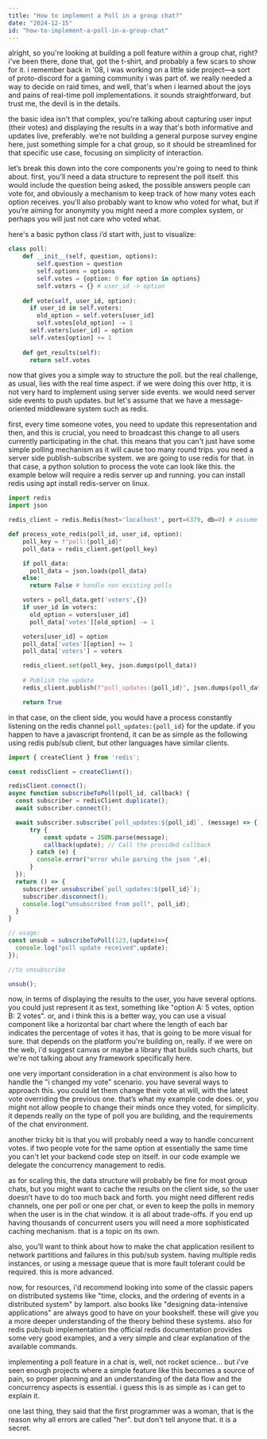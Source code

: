 ```yaml
---
title: "How to implement a Poll in a group chat?"
date: "2024-12-15"
id: "how-to-implement-a-poll-in-a-group-chat"
---
```


alright, so you're looking at building a poll feature within a group chat, right? i've been there, done that, got the t-shirt, and probably a few scars to show for it. i remember back in '08, i was working on a little side project—a sort of proto-discord for a gaming community i was part of. we really needed a way to decide on raid times, and well, that's when i learned about the joys and pains of real-time poll implementations. it sounds straightforward, but trust me, the devil is in the details.

the basic idea isn't that complex, you're talking about capturing user input (their votes) and displaying the results in a way that's both informative and updates live, preferably. we’re not building a general purpose survey engine here, just something simple for a chat group, so it should be streamlined for that specific use case, focusing on simplicity of interaction.

let’s break this down into the core components you're going to need to think about. first, you'll need a data structure to represent the poll itself. this would include the question being asked, the possible answers people can vote for, and obviously a mechanism to keep track of how many votes each option receives. you'll also probably want to know who voted for what, but if you’re aiming for anonymity you might need a more complex system, or perhaps you will just not care who voted what.

here's a basic python class i’d start with, just to visualize:

```python
class poll:
    def __init__(self, question, options):
        self.question = question
        self.options = options
        self.votes = {option: 0 for option in options}
        self.voters = {} # user_id -> option
    
    def vote(self, user_id, option):
      if user_id in self.voters:
        old_option = self.voters[user_id]
        self.votes[old_option] -= 1
      self.voters[user_id] = option
      self.votes[option] += 1
    
    def get_results(self):
      return self.votes
```

now that gives you a simple way to structure the poll. but the real challenge, as usual, lies with the real time aspect. if we were doing this over http, it is not very hard to implement using server side events. we would need server side events to push updates. but let's assume that we have a message-oriented middleware system such as redis.

first, every time someone votes, you need to update this representation and then, and this is crucial, you need to broadcast this change to all users currently participating in the chat. this means that you can't just have some simple polling mechanism as it will cause too many round trips. you need a server side publish-subscribe system. we are going to use redis for that. in that case, a python solution to process the vote can look like this. the example below will require a redis server up and running. you can install redis using apt install redis-server on linux.

```python
import redis
import json

redis_client = redis.Redis(host='localhost', port=6379, db=0) # assume redis is running on localhost

def process_vote_redis(poll_id, user_id, option):
    poll_key = f"poll:{poll_id}"
    poll_data = redis_client.get(poll_key)

    if poll_data:
      poll_data = json.loads(poll_data)
    else:
      return False # handle non existing polls

    voters = poll_data.get('voters',{})
    if user_id in voters:
      old_option = voters[user_id]
      poll_data['votes'][old_option] -= 1

    voters[user_id] = option
    poll_data['votes'][option] += 1
    poll_data['voters'] = voters

    redis_client.set(poll_key, json.dumps(poll_data))
    
    # Publish the update
    redis_client.publish(f"poll_updates:{poll_id}", json.dumps(poll_data))

    return True
```

in that case, on the client side, you would have a process constantly listening on the redis channel `poll_updates:{poll_id}` for the update. if you happen to have a javascript frontend, it can be as simple as the following using redis pub/sub client, but other languages have similar clients.

```javascript
import { createClient } from 'redis';

const redisClient = createClient();

redisClient.connect();
async function subscribeToPoll(poll_id, callback) {
  const subscriber = redisClient.duplicate();
  await subscriber.connect();

  await subscriber.subscribe(`poll_updates:${poll_id}`, (message) => {
      try {
          const update = JSON.parse(message);
          callback(update); // Call the provided callback
      } catch (e) {
        console.error("error while parsing the json ",e);
      }
  });
  return () => {
    subscriber.unsubscribe(`poll_updates:${poll_id}`);
    subscriber.disconnect();
    console.log("unsubscribed from poll", poll_id);
  }
}

// usage:
const unsub = subscribeToPoll(123,(update)=>{
  console.log("poll update received",update);
});

//to unsubscribe

unsub();
```

now, in terms of displaying the results to the user, you have several options. you could just represent it as text, something like "option A: 5 votes, option B: 2 votes". or, and i think this is a better way, you can use a visual component like a horizontal bar chart where the length of each bar indicates the percentage of votes it has, that is going to be more visual for sure. that depends on the platform you're building on, really. if we were on the web, i'd suggest canvas or maybe a library that builds such charts, but we're not talking about any framework specifically here.

one very important consideration in a chat environment is also how to handle the "i changed my vote" scenario. you have several ways to approach this. you could let them change their vote at will, with the latest vote overriding the previous one. that’s what my example code does. or, you might not allow people to change their minds once they voted, for simplicity. it depends really on the type of poll you are building, and the requirements of the chat environment.

another tricky bit is that you will probably need a way to handle concurrent votes. if two people vote for the same option at essentially the same time you can't let your backend code step on itself. in our code example we delegate the concurrency management to redis.

as for scaling this, the data structure will probably be fine for most group chats, but you might want to cache the results on the client side, so the user doesn’t have to do too much back and forth. you might need different redis channels, one per poll or one per chat, or even to keep the polls in memory when the user is in the chat window. it is all about trade-offs. if you end up having thousands of concurrent users you will need a more sophisticated caching mechanism. that is a topic on its own.

also, you’ll want to think about how to make the chat application resilient to network partitions and failures in this pub/sub system. having multiple redis instances, or using a message queue that is more fault tolerant could be required. this is more advanced.

now, for resources, i'd recommend looking into some of the classic papers on distributed systems like "time, clocks, and the ordering of events in a distributed system" by lamport. also books like "designing data-intensive applications" are always good to have on your bookshelf. these will give you a more deeper understanding of the theory behind these systems. also for redis pub/sub implementation the official redis documentation provides some very good examples, and a very simple and clear explanation of the available commands.

implementing a poll feature in a chat is, well, not rocket science… but i've seen enough projects where a simple feature like this becomes a source of pain, so proper planning and an understanding of the data flow and the concurrency aspects is essential. i guess this is as simple as i can get to explain it.

one last thing, they said that the first programmer was a woman, that is the reason why all errors are called "her". but don't tell anyone that. it is a secret.
